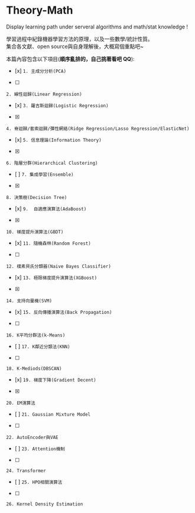 # Theory-Math
Display learning path under serveral algorithms and math/stat knowledge !

學習過程中紀錄機器學習方法的原理，以及一些數學/統計性質。  
集合各文獻、open source與自身理解後，大概寫個重點吧~  
  
本篇內容包含以下項目(**順序亂排的，自己挑著看吧 QQ**):  
- [x]
`1. 主成分分析(PCA)`  
- [ ]
`2. 線性迴歸(Linear Regression)`  
- [x]
`3. 羅吉斯迴歸(Logistic Regression)`  
- [x]
`4. 脊迴歸/套索迴歸/彈性網絡(Ridge Regression/Lasso Regression/ElasticNet)`  
- [x]
`5. 信息理論(Information Theory)`  
- [x]
`6. 階層分群(Hierarchical Clustering)`  
- [ ]
`7. 集成學習(Ensemble)` 
- [x]
`8. 決策樹(Decision Tree)`  
- [x]
`9.  自適應演算法(AdaBoost)`  
- [x]
`10. 梯度提升演算法(GBDT)`  
- [x]
`11. 隨機森林(Random Forest)`  
- [ ]
`12. 樸素貝氏分類器(Naive Bayes Classifier)`  
- [x]
`13. 極限梯度提升演算法(XGBoost)`  
- [x]
`14. 支持向量機(SVM)`   
- [x]
`15. 反向傳播演算法(Back Propagation)`  
- [ ]
`16. K平均分群法(k-Means)`  
- [ ]
`17. K鄰近分類法(KNN)`  
- [ ]
`18. K-Mediods(DBSCAN)`  
- [x]
`19. 梯度下降(Gradient Decent)`  
- [x]
`20. EM演算法`  
- [ ]
`21. Gaussian Mixture Model`
- [ ]
`22. AutoEncoder與VAE`
- [ ]
`23. Attention機制`
- [ ]
`24. Transformer`  
- [ ]
`25. HPO相關演算法`
- [ ]
`26. Kernel Density Estimation`  
